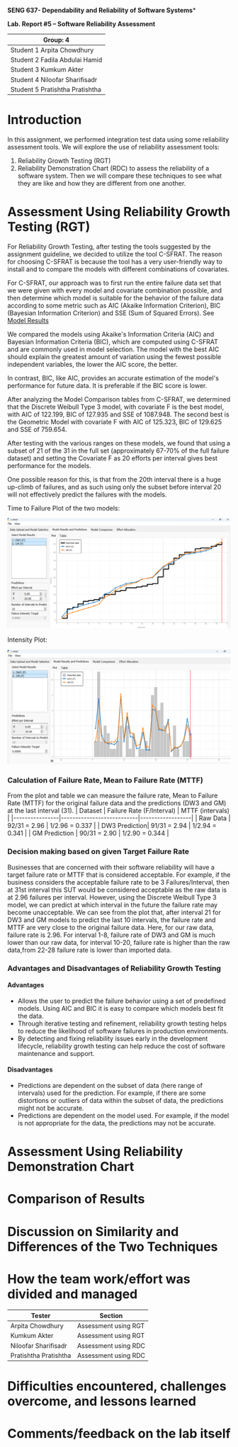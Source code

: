 **SENG 637- Dependability and Reliability of Software Systems***

**Lab. Report \#5 – Software Reliability Assessment**

| Group: 4      |
|-----------------|
| Student 1 Arpita Chowdhury                |   
| Student 2 Fadila Abdulai Hamid             |   
| Student 3 Kumkum Akter             |   
| Student 4 Niloofar Sharifisadr              |
| Student 5 Pratishtha Pratishtha |  

# Introduction
In this assignment,  we performed integration test data using some reliability assessment tools. We will explore the use of reliability assessment tools:
1. Reliability Growth Testing (RGT)
2. Reliability Demonstration Chart (RDC) to assess the reliability of a software system.
Then we will compare these techniques to see what they are like and how they are different from one another.
# 

# Assessment Using Reliability Growth Testing (RGT)
For Reliability Growth Testing, after testing the tools suggested by the assignment guideline, we decided to utilize the tool C-SFRAT. The reason for choosing C-SFRAT is because the tool has a very user-friendly way to install and to compare the models with different combinations of covariates.

For C-SFRAT, our approach was to first run the entire failure data set that we were given with every model and covariate combination possible, and then determine which model is suitable for the behavior of the failure data according to some metric such as AIC (Akaike Information Criterion), BIC (Bayesian Information Criterion) and SSE (Sum of Squared Errors). See [Model Results](https://github.com/jui-kumkum/SENG637_Assignment5_Group4/blob/main/model_results.csv)

We compared the models using Akaike's Information Criteria (AIC) and Bayesian Information Criteria (BIC), which are computed using C-SFRAT and are commonly used in model selection. The model with the best AIC should explain the greatest amount of variation using the fewest possible independent variables, the lower the AIC score, the better.

In contrast, BIC, like AIC, provides an accurate estimation of the model's performance for future data. It is preferable if the BIC score is lower.

After analyzing the Model Comparison tables from C-SFRAT, we determined that the Discrete Weibull Type 3 model, with covariate F is the best model, with AIC of 122.199, BIC of 127.935 and SSE of 1087.948. The second best is the Geometric Model with covariate F with AIC of 125.323, BIC of 129.625 and SSE of 759.654.

After testing with the various ranges on these models, we found that using a subset of 21 of the 31 in the full set (approximately 67-70% of the full failure dataset) and setting the Covariate F as 20 efforts per interval gives best performance for the models.

One possible reason for this, is that from the 20th interval there is a huge up-climb of failures, and as such using only the subset before interval 20 will not effectively predict the failures with the models.

Time to Failure Plot of the two models:

   ![image](https://github.com/jui-kumkum/SENG637_Assignment5_Group4/blob/main/Images/637part1.png)

   Intensity Plot:

   ![image](https://github.com/jui-kumkum/SENG637_Assignment5_Group4/blob/main/Images/637Intensity.png)

### Calculation of Failure Rate, Mean to Failure Rate (MTTF)
From the plot and table we can measure the failure rate, Mean to Failure Rate (MTTF)  for the original failure data and the predictions (DW3 and GM) at the last interval (31).
| Dataset        | Failure Rate (F/Interval) | MTTF (intervals) |
|----------------|---------------------------|------------------|
| Raw Data       | 92/31 = 2.96              | 1/2.96 = 0.337   |
| DW3 Prediction| 91/31 = 2.94              | 1/2.94 = 0.341   |
| GM Prediction | 90/31 = 2.90              | 1/2.90 = 0.344   |

### Decision making based on given Target Failure Rate
Businesses that are concerned with their software reliability will have a target failure rate or MTTF that is considered acceptable. For example, if the business considers the acceptable failure rate to be 3 Failures/Interval, then at 31st interval this SUT would be considered acceptable as the raw data is at 2.96 failures per interval. However, using the Discrete Weibull Type 3 model, we can predict at which interval in the future the failure rate may become unacceptable.
We can see from the plot that, after interval 21 for DW3 and GM models to predict the last 10 intervals, the failure rate and MTTF are very close to the original failure data.
Here, for our raw data, failure rate is 2.96. For interval 1-8, failure rate of DW3 and GM is much lower than our raw data, for interval 10-20, failure rate is higher than the raw data,from 22-28 failure rate is lower than imported data.
### Advantages and Disadvantages of Reliability Growth Testing

#### Advantages
   + Allows the user to predict the failure behavior using a set of predefined models. Using AIC and BIC it is easy to compare which models best fit the data.
   + Through iterative testing and refinement, reliability growth testing helps to reduce the likelihood of software failures in production environments.
   + By detecting and fixing reliability issues early in the development lifecycle, reliability growth testing can help reduce the cost of software maintenance and support.
#### Disadvantages
   + Predictions are dependent on the subset of data (here range of intervals) used for the prediction. For example, if there are some distortions or outliers of data within the subset of data, the predictions might not be accurate.
   + Predictions are dependent on the model used. For example, if the model is not appropriate for the data, the predictions may not be accurate.
# Assessment Using Reliability Demonstration Chart 

# 

# Comparison of Results

# Discussion on Similarity and Differences of the Two Techniques

# How the team work/effort was divided and managed

| Tester    | Section |
|-----------------|---------------|
| Arpita Chowdhury| Assessment using RGT            |   
|  Kumkum Akter |  Assessment using RGT           |   
|  Niloofar Sharifisadr | Assessment using RDC     |
| Pratishtha Pratishtha | Assessment using RDC|


# 

# Difficulties encountered, challenges overcome, and lessons learned

# Comments/feedback on the lab itself
